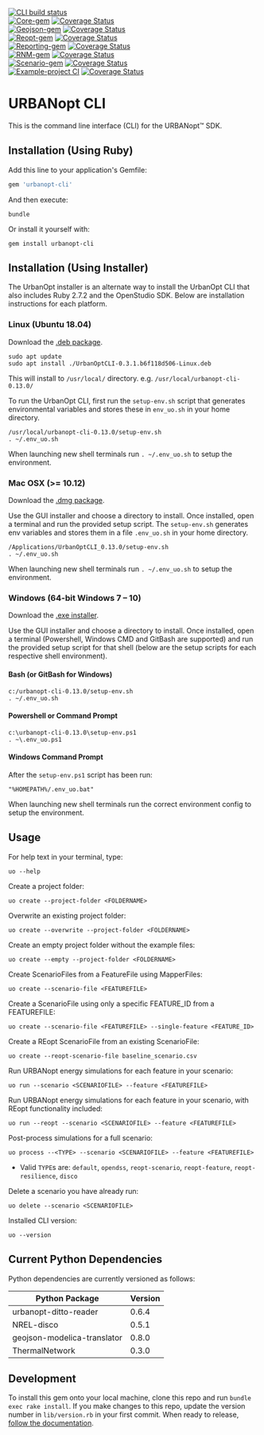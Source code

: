 [![CLI build status](https://github.com/urbanopt/urbanopt-cli/actions/workflows/nightly_ci_build.yml/badge.svg)](https://github.com/urbanopt/urbanopt-cli/actions/workflows/nightly_ci_build.yml)<br/>
[![Core-gem](https://github.com/urbanopt/urbanopt-core-gem/actions/workflows/nightly_build.yml/badge.svg)](https://github.com/urbanopt/urbanopt-core-gem/actions/workflows/nightly_build.yml)
[![Coverage Status](https://coveralls.io/repos/github/urbanopt/urbanopt-core-gem/badge.svg?branch=develop)](https://coveralls.io/github/urbanopt/urbanopt-core-gem?branch=develop)<br/>
[![Geojson-gem](https://github.com/urbanopt/urbanopt-geojson-gem/actions/workflows/nightly_build.yml/badge.svg)](https://github.com/urbanopt/urbanopt-geojson-gem/actions/workflows/nightly_build.yml)
[![Coverage Status](https://coveralls.io/repos/github/urbanopt/urbanopt-geojson-gem/badge.svg?branch=develop)](https://coveralls.io/github/urbanopt/urbanopt-geojson-gem?branch=develop)<br/>
[![Reopt-gem](https://github.com/urbanopt/urbanopt-reopt-gem/actions/workflows/nightly_ci_build.yml/badge.svg)](https://github.com/urbanopt/urbanopt-reopt-gem/actions/workflows/nightly_ci_build.yml)
[![Coverage Status](https://coveralls.io/repos/github/urbanopt/urbanopt-reopt-gem/badge.svg?branch=develop)](https://coveralls.io/github/urbanopt/urbanopt-reopt-gem?branch=develop)<br/>
[![Reporting-gem](https://github.com/urbanopt/urbanopt-reporting-gem/actions/workflows/nightly_ci_build.yml/badge.svg)](https://github.com/urbanopt/urbanopt-reporting-gem/actions/workflows/nightly_ci_build.yml)
[![Coverage Status](https://coveralls.io/repos/github/urbanopt/urbanopt-reporting-gem/badge.svg?branch=develop)](https://coveralls.io/github/urbanopt/urbanopt-reporting-gem?branch=develop)<br/>
[![RNM-gem](https://github.com/urbanopt/urbanopt-rnm-us-gem/actions/workflows/nightly_ci_build.yml/badge.svg)](https://github.com/urbanopt/urbanopt-rnm-us-gem/actions/workflows/nightly_ci_build.yml)
[![Coverage Status](https://coveralls.io/repos/github/urbanopt/urbanopt-rnm-us-gem/badge.svg?branch=develop)](https://coveralls.io/github/urbanopt/urbanopt-rnm-us-gem?branch=develop)<br/>
[![Scenario-gem](https://github.com/urbanopt/urbanopt-scenario-gem/actions/workflows/nightly_ci_build.yml/badge.svg)](https://github.com/urbanopt/urbanopt-scenario-gem/actions/workflows/nightly_ci_build.yml)
[![Coverage Status](https://coveralls.io/repos/github/urbanopt/urbanopt-scenario-gem/badge.svg?branch=develop)](https://coveralls.io/github/urbanopt/urbanopt-scenario-gem?branch=develop)<br/>
[![Example-project CI](https://github.com/urbanopt/urbanopt-example-geojson-project/actions/workflows/weekly_build.yml/badge.svg)](https://github.com/urbanopt/urbanopt-example-geojson-project/actions/workflows/weekly_build.yml)
[![Coverage Status](https://coveralls.io/repos/github/urbanopt/urbanopt-example-geojson-project/badge.svg?branch=develop)](https://coveralls.io/github/urbanopt/urbanopt-example-geojson-project?branch=develop)

# URBANopt CLI

This is the command line interface (CLI) for the URBANopt™ SDK.

## Installation (Using Ruby)

Add this line to your application's Gemfile:

```ruby
gem 'urbanopt-cli'
```


And then execute:

```terminal
bundle
```

Or install it yourself with:

```terminal
gem install urbanopt-cli
```

## Installation (Using Installer)

The UrbanOpt installer is an alternate way to install the UrbanOpt CLI that also includes Ruby 2.7.2 and the OpenStudio SDK.
Below are installation instructions for each platform.

### Linux (Ubuntu 18.04)

Download the [.deb package](https://docs.urbanopt.net/installation/linux.html#install-with-the-urbanopt-installer).

```terminal
sudo apt update
sudo apt install ./UrbanOptCLI-0.3.1.b6f118d506-Linux.deb
```

This will install to `/usr/local/` directory.
e.g.
`/usr/local/urbanopt-cli-0.13.0/`

To run the UrbanOpt CLI, first run the `setup-env.sh` script that generates environmental variables and stores these in `env_uo.sh` in your home directory.

```terminal
/usr/local/urbanopt-cli-0.13.0/setup-env.sh
. ~/.env_uo.sh
```

When launching new shell terminals run `. ~/.env_uo.sh` to setup the environment. 

### Mac OSX (>= 10.12)

Download the [.dmg package](https://docs.urbanopt.net/installation/mac.html#install-with-the-urbanopt-installer).

Use the GUI installer and choose a directory to install. Once installed, open a terminal and run the provided setup script.
The `setup-env.sh` generates env variables and stores them in a file `.env_uo.sh` in your home directory.

```terminal
/Applications/UrbanOptCLI_0.13.0/setup-env.sh
. ~/.env_uo.sh
```

When launching new shell terminals run `. ~/.env_uo.sh` to setup the environment. 

### Windows (64-bit Windows 7 – 10)

Download the [.exe installer](https://docs.urbanopt.net/installation/windows.html#install-with-the-urbanopt-installer).

Use the GUI installer and choose a directory to install. Once installed, open a terminal (Powershell, Windows CMD and GitBash are supported) and run the provided setup script for that shell (below are the setup scripts for each respective shell environment).


#### Bash (or GitBash for Windows)
```terminal
c:/urbanopt-cli-0.13.0/setup-env.sh
. ~/.env_uo.sh
```

#### Powershell or Command Prompt
```terminal
c:\urbanopt-cli-0.13.0\setup-env.ps1
. ~\.env_uo.ps1
```
#### Windows Command Prompt
After the `setup-env.ps1` script has been run:
```terminal
"%HOMEPATH%/.env_uo.bat"
```

When launching new shell terminals run the correct environment config to setup the environment. 

## Usage

For help text in your terminal, type:

```terminal
uo --help
```

Create a project folder:

```terminal
uo create --project-folder <FOLDERNAME>
```

Overwrite an existing project folder:

```terminal
uo create --overwrite --project-folder <FOLDERNAME>
```

Create an empty project folder without the example files:

```terminal
uo create --empty --project-folder <FOLDERNAME>
```

Create ScenarioFiles from a FeatureFile using MapperFiles:

```terminal
uo create --scenario-file <FEATUREFILE>
```

Create a ScenarioFile using only a specific FEATURE_ID from a FEATUREFILE:

```terminal
uo create --scenario-file <FEATUREFILE> --single-feature <FEATURE_ID>
```

Create a REopt ScenarioFile from an existing ScenarioFile:

```terminal
uo create --reopt-scenario-file baseline_scenario.csv
```

Run URBANopt energy simulations for each feature in your scenario:

```terminal
uo run --scenario <SCENARIOFILE> --feature <FEATUREFILE>
```

Run URBANopt energy simulations for each feature in your scenario, with REopt functionality included:

```terminal
uo run --reopt --scenario <SCENARIOFILE> --feature <FEATUREFILE>
```

Post-process simulations for a full scenario:

```terminal
uo process --<TYPE> --scenario <SCENARIOFILE> --feature <FEATUREFILE>
```

- Valid `TYPE`s are: `default`, `opendss`, `reopt-scenario`, `reopt-feature`, `reopt-resilience`, `disco`

Delete a scenario you have already run:

```terminal
uo delete --scenario <SCENARIOFILE>
```

Installed CLI version:

```terminal
uo --version
```

## Current Python Dependencies

Python dependencies are currently versioned as follows:

| Python Package              | Version |
| --------------------------- | ------- |
| urbanopt-ditto-reader       | 0.6.4   |
| NREL-disco                  | 0.5.1   |
| geojson-modelica-translator | 0.8.0   |
| ThermalNetwork              | 0.3.0   |

## Development

To install this gem onto your local machine, clone this repo and run `bundle exec rake install`. If you make changes to this repo, update the version number in `lib/version.rb` in your first commit. When ready to release, [follow the documentation](https://docs.urbanopt.net/developer_resources/release_instructions.html).
